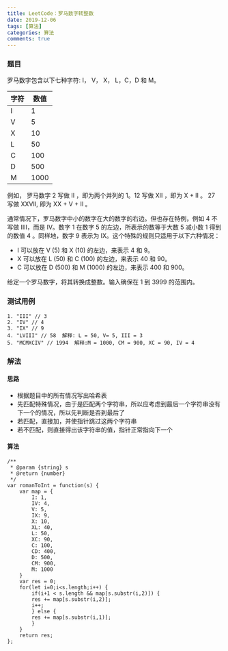 ```yaml
---
title: LeetCode：罗马数字转整数
date: 2019-12-06
tags: [算法]
categories: 算法
comments: true
---
```


### 题目
罗马数字包含以下七种字符: I， V， X， L，C，D 和 M。

字符 | 数值
---|---
I | 1
V | 5
X | 10
L | 50
C | 100
D | 500
M |  1000

例如， 罗马数字 2 写做 II ，即为两个并列的 1。12 写做 XII ，即为 X + II 。 27 写做 XXVII, 即为 XX + V + II 。

通常情况下，罗马数字中小的数字在大的数字的右边。但也存在特例，例如 4 不写做 IIII，而是 IV。数字 1 在数字 5 的左边，所表示的数等于大数 5 减小数 1 得到的数值 4 。同样地，数字 9 表示为 IX。这个特殊的规则只适用于以下六种情况：

- I 可以放在 V (5) 和 X (10) 的左边，来表示 4 和 9。
- X 可以放在 L (50) 和 C (100) 的左边，来表示 40 和 90。
- C 可以放在 D (500) 和 M (1000) 的左边，来表示 400 和  900。

给定一个罗马数字，将其转换成整数。输入确保在 1 到 3999 的范围内。

### 测试用例

```
1. "III" // 3
2. "IV" // 4
3. "IX" // 9
4. "LVIII" // 58  解释: L = 50, V= 5, III = 3
5. "MCMXCIV" // 1994  解释:M = 1000, CM = 900, XC = 90, IV = 4
```

### 解法
#### 思路
- 根据题目中的所有情况写出哈希表
- 先匹配特殊情况，由于是匹配两个字符串，所以应考虑到最后一个字符串没有下一个的情况，所以先判断是否到最后了
- 若匹配，直接加，并使指针跳过这两个字符串
- 若不匹配，则直接得出该字符串的值，指针正常指向下一个

#### 算法

```
/**
 * @param {string} s
 * @return {number}
 */
var romanToInt = function(s) {
    var map = {
        I: 1,
        IV: 4,
        V: 5,
        IX: 9,
        X: 10,
        XL: 40,
        L: 50,
        XC: 90,
        C: 100,
        CD: 400,
        D: 500,
        CM: 900,
        M: 1000
    }
    var res = 0;
    for(let i=0;i<s.length;i++) {
        if(i+1 < s.length && map[s.substr(i,2)]) {
        res += map[s.substr(i,2)];
        i++;
        } else {
        res += map[s.substr(i,1)];
        }
    }  
    return res;
};
```
